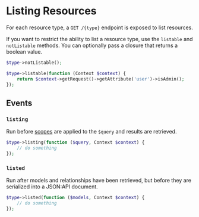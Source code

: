 # Listing Resources

For each resource type, a `GET /{type}` endpoint is exposed to list resources.

If you want to restrict the ability to list a resource type, use the `listable` and `notListable` methods. You can optionally pass a closure that returns a boolean value.

```php
$type->notListable();

$type->listable(function (Context $context) {
    return $context->getRequest()->getAttribute('user')->isAdmin();
});
```

## Events

### `listing`

Run before [scopes](scopes.md) are applied to the `$query` and results are retrieved.

```php
$type->listing(function ($query, Context $context) {
    // do something
});
```

### `listed`

Run after models and relationships have been retrieved, but before they are serialized into a JSON:API document.

```php
$type->listed(function ($models, Context $context) {
    // do something
});
```
